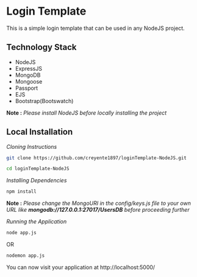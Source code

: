 # Login Template
This is a simple login template that can be used in any NodeJS project.

## Technology Stack

- NodeJS
- ExpressJS
- MongoDB
- Mongoose
- Passport
- EJS
- Bootstrap(Bootswatch)

**Note :** *Please install NodeJS before locally installing the project*

## Local Installation

*Cloning Instructions*

```sh
git clone https://github.com/creyente1897/loginTemplate-NodeJS.git

cd loginTemplate-NodeJS
```

*Installing Dependencies*

```sh
npm install
```
**Note :** *Please change the MongoURI in the config/keys.js file to your own URL like **mongodb://127.0.0.1:27017/UsersDB** before proceeding further*

*Running the Application*

```sh
node app.js
```
OR
```sh
nodemon app.js
```

You can now visit your application at http://localhost:5000/
